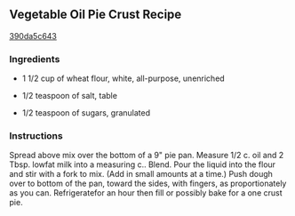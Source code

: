 ## Vegetable Oil Pie Crust Recipe

[390da5c643](http://cookeatshare.com/recipes/vegetable-oil-pie-crust-30023)

### Ingredients

 - 1 1/2 cup of wheat flour, white, all-purpose, unenriched

 - 1/2 teaspoon of salt, table

 - 1/2 teaspoon of sugars, granulated

### Instructions

Spread above mix over the bottom of a 9" pie pan. Measure 1/2 c. oil and 2 Tbsp. lowfat milk into a measuring c.. Blend. Pour the liquid into the flour and stir with a fork to mix. (Add in small amounts at a time.) Push dough over to bottom of the pan, toward the sides, with fingers, as proportionately as you can. Refrigeratefor an hour then fill or possibly bake for a one crust pie.